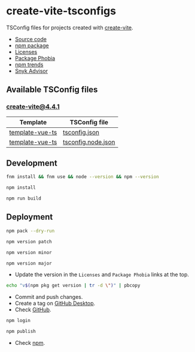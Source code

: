 # create-vite-tsconfigs

TSConfig files for projects created with [create-vite](https://www.npmjs.com/package/create-vite).

- [Source code](https://github.com/joaopalmeiro/create-vite-tsconfigs)
- [npm package](https://www.npmjs.com/package/create-vite-tsconfigs)
- [Licenses](https://licenses.dev/npm/create-vite-tsconfigs/0.2.0)
- [Package Phobia](https://packagephobia.com/result?p=create-vite-tsconfigs@0.2.0)
- [npm trends](https://npmtrends.com/create-vite-tsconfigs)
- [Snyk Advisor](https://snyk.io/advisor/npm-package/create-vite-tsconfigs)

## Available TSConfig files

### [create-vite@4.4.1](https://www.npmjs.com/package/create-vite/v/4.4.1)

| Template                                                                                                        | TSConfig file                                                                                                                         |
| --------------------------------------------------------------------------------------------------------------- | ------------------------------------------------------------------------------------------------------------------------------------- |
| [template-vue-ts](https://github.com/vitejs/vite/tree/create-vite%404.4.1/packages/create-vite/template-vue-ts) | [tsconfig.json](https://github.com/vitejs/vite/blob/create-vite%404.4.1/packages/create-vite/template-vue-ts/tsconfig.json)           |
| [template-vue-ts](https://github.com/vitejs/vite/tree/create-vite%404.4.1/packages/create-vite/template-vue-ts) | [tsconfig.node.json](https://github.com/vitejs/vite/blob/create-vite%404.4.1/packages/create-vite/template-vue-ts/tsconfig.node.json) |

## Development

```bash
fnm install && fnm use && node --version && npm --version
```

```bash
npm install
```

```bash
npm run build
```

## Deployment

```bash
npm pack --dry-run
```

```bash
npm version patch
```

```bash
npm version minor
```

```bash
npm version major
```

- Update the version in the `Licenses` and `Package Phobia` links at the top.

```bash
echo "v$(npm pkg get version | tr -d \")" | pbcopy
```

- Commit and push changes.
- Create a tag on [GitHub Desktop](https://github.blog/2020-05-12-create-and-push-tags-in-the-latest-github-desktop-2-5-release/).
- Check [GitHub](https://github.com/joaopalmeiro/create-vite-tsconfigs/tags).

```bash
npm login
```

```bash
npm publish
```

- Check [npm](https://www.npmjs.com/package/create-vite-tsconfigs).
